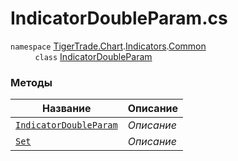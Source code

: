 
# IndicatorDoubleParam.cs
`namespace` [TigerTrade.Chart](../../../../TigerTrade.Chart.md).[Indicators](../../../../TigerTrade.Chart/Indicators.md).[Common](../../../../TigerTrade.Chart/Indicators/Common.md)  
&nbsp;&nbsp;&nbsp;&nbsp;&nbsp;&nbsp;&nbsp;&nbsp;&nbsp;      `class` [IndicatorDoubleParam](../IndicatorDoubleParam.cs.md)

### Методы
| Название | Описание |
| --- | --- |
| [`IndicatorDoubleParam`](./Методы/IndicatorDoubleParam.md) | *Описание* |
| [`Set`](./Методы/Set.md) | *Описание* |
